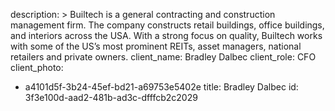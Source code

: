 description: >
  Builtech is a general contracting and construction management firm. The company constructs retail
  buildings, office buildings, and interiors across the USA. With a strong focus on quality, Builtech
  works with some of the US’s most prominent REITs, asset managers, national retailers and private
  owners.
client_name: Bradley Dalbec
client_role: CFO
client_photo:
  - a4101d5f-3b24-45ef-bd21-a69753e5402e
title: Bradley Dalbec
id: 3f3e100d-aad2-481b-ad3c-dfffcb2c2029
